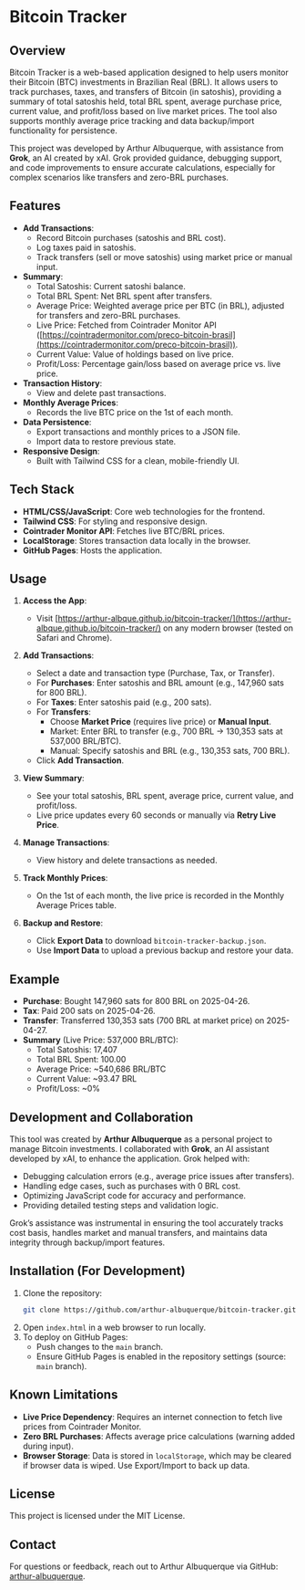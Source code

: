 # Bitcoin Tracker

## Overview

Bitcoin Tracker is a web-based application designed to help users monitor their Bitcoin (BTC) investments in Brazilian Real (BRL). It allows users to track purchases, taxes, and transfers of Bitcoin (in satoshis), providing a summary of total satoshis held, total BRL spent, average purchase price, current value, and profit/loss based on live market prices. The tool also supports monthly average price tracking and data backup/import functionality for persistence.

This project was developed by Arthur Albuquerque, with assistance from **Grok**, an AI created by xAI. Grok provided guidance, debugging support, and code improvements to ensure accurate calculations, especially for complex scenarios like transfers and zero-BRL purchases.

## Features

- **Add Transactions**:
  - Record Bitcoin purchases (satoshis and BRL cost).
  - Log taxes paid in satoshis.
  - Track transfers (sell or move satoshis) using market price or manual input.
- **Summary**:
  - Total Satoshis: Current satoshi balance.
  - Total BRL Spent: Net BRL spent after transfers.
  - Average Price: Weighted average price per BTC (in BRL), adjusted for transfers and zero-BRL purchases.
  - Live Price: Fetched from Cointrader Monitor API ([https://cointradermonitor.com/preco-bitcoin-brasil](https://cointradermonitor.com/preco-bitcoin-brasil)).
  - Current Value: Value of holdings based on live price.
  - Profit/Loss: Percentage gain/loss based on average price vs. live price.
- **Transaction History**:
  - View and delete past transactions.
- **Monthly Average Prices**:
  - Records the live BTC price on the 1st of each month.
- **Data Persistence**:
  - Export transactions and monthly prices to a JSON file.
  - Import data to restore previous state.
- **Responsive Design**:
  - Built with Tailwind CSS for a clean, mobile-friendly UI.

## Tech Stack

- **HTML/CSS/JavaScript**: Core web technologies for the frontend.
- **Tailwind CSS**: For styling and responsive design.
- **Cointrader Monitor API**: Fetches live BTC/BRL prices.
- **LocalStorage**: Stores transaction data locally in the browser.
- **GitHub Pages**: Hosts the application.

## Usage

1. **Access the App**:
   - Visit [https://arthur-albque.github.io/bitcoin-tracker/](https://arthur-albque.github.io/bitcoin-tracker/) on any modern browser (tested on Safari and Chrome).
   
2. **Add Transactions**:
   - Select a date and transaction type (Purchase, Tax, or Transfer).
   - For **Purchases**: Enter satoshis and BRL amount (e.g., 147,960 sats for 800 BRL).
   - For **Taxes**: Enter satoshis paid (e.g., 200 sats).
   - For **Transfers**:
     - Choose **Market Price** (requires live price) or **Manual Input**.
     - Market: Enter BRL to transfer (e.g., 700 BRL → 130,353 sats at 537,000 BRL/BTC).
     - Manual: Specify satoshis and BRL (e.g., 130,353 sats, 700 BRL).
   - Click **Add Transaction**.

3. **View Summary**:
   - See your total satoshis, BRL spent, average price, current value, and profit/loss.
   - Live price updates every 60 seconds or manually via **Retry Live Price**.

4. **Manage Transactions**:
   - View history and delete transactions as needed.

5. **Track Monthly Prices**:
   - On the 1st of each month, the live price is recorded in the Monthly Average Prices table.

6. **Backup and Restore**:
   - Click **Export Data** to download `bitcoin-tracker-backup.json`.
   - Use **Import Data** to upload a previous backup and restore your data.

## Example

- **Purchase**: Bought 147,960 sats for 800 BRL on 2025-04-26.
- **Tax**: Paid 200 sats on 2025-04-26.
- **Transfer**: Transferred 130,353 sats (700 BRL at market price) on 2025-04-27.
- **Summary** (Live Price: 537,000 BRL/BTC):
  - Total Satoshis: 17,407
  - Total BRL Spent: 100.00
  - Average Price: ~540,686 BRL/BTC
  - Current Value: ~93.47 BRL
  - Profit/Loss: ~0%

## Development and Collaboration

This tool was created by **Arthur Albuquerque** as a personal project to manage Bitcoin investments. I collaborated with **Grok**, an AI assistant developed by xAI, to enhance the application. Grok helped with:

- Debugging calculation errors (e.g., average price issues after transfers).
- Handling edge cases, such as purchases with 0 BRL cost.
- Optimizing JavaScript code for accuracy and performance.
- Providing detailed testing steps and validation logic.

Grok’s assistance was instrumental in ensuring the tool accurately tracks cost basis, handles market and manual transfers, and maintains data integrity through backup/import features.

## Installation (For Development)

1. Clone the repository:
   ```bash
   git clone https://github.com/arthur-albuquerque/bitcoin-tracker.git
   ```
2. Open `index.html` in a web browser to run locally.
3. To deploy on GitHub Pages:
   - Push changes to the `main` branch.
   - Ensure GitHub Pages is enabled in the repository settings (source: `main` branch).

## Known Limitations

- **Live Price Dependency**: Requires an internet connection to fetch live prices from Cointrader Monitor.
- **Zero BRL Purchases**: Affects average price calculations (warning added during input).
- **Browser Storage**: Data is stored in `localStorage`, which may be cleared if browser data is wiped. Use Export/Import to back up data.


## License

This project is licensed under the MIT License. 

## Contact

For questions or feedback, reach out to Arthur Albuquerque via GitHub: [arthur-albuquerque](https://github.com/arthur-albuquerque).
